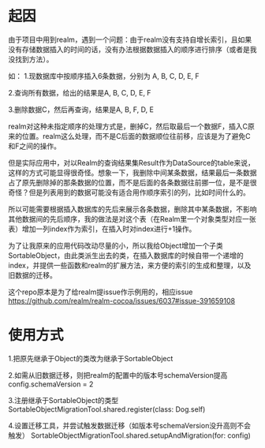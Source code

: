 # 起因

由于项目中用到realm，遇到一个问题：由于realm没有支持自增长索引，且如果没有存储数据插入的时间的话，没有办法根据数据插入的顺序进行排序（或者是我没找到方法）。

如：
1.现数据库中按顺序插入6条数据，分别为 A, B, C, D, E, F

2.查询所有数据，给出的结果是A, B, C, D, E, F

3.删除数据C，然后再查询，结果是A, B, F, D, E

realm对这种未指定顺序的处理方式是，删掉C，然后取最后一个数据F，插入C原来的位置。realm这么处理，而不是C后面的数据顺位往前移，应该是为了避免C和F之间的操作。

但是实际应用中，对以Realm的查询结果集Result作为DataSource的table来说，这样的方式可能显得很奇怪。想象一下，我删除中间某条数据，结果最后一条数据占了原先删除掉的那条数据的位置，而不是后面的各条数据往前挪一位，是不是很奇怪？但是列表用到的数据可能没有适合用作顺序索引的列，比如时间什么的。

所以可能需要根据插入数据库的先后来展示各条数据，删除其中某条数据，不影响其他数据间的先后顺序，我的做法是对这个表（在Realm里一个对象类型对应一张表）增加一列index作为索引，在插入时对index进行+1操作。

为了让我原来的应用代码改动尽量的小，所以我给Object增加一个子类SortableObject，由此类派生出去的类，在插入数据库的时候自带一个递增的index，并提供一些函数和realm的扩展方法，来方便的索引的生成和整理，以及旧数据的迁移。


这个repo原本是为了给realm提issue作示例用的，相应issue https://github.com/realm/realm-cocoa/issues/6037#issue-391659108

# 使用方式


1.把原先继承于Object的类改为继承于SortableObject

2.如需从旧数据迁移，则把realm的配置中的版本号schemaVersion提高
config.schemaVersion = 2

3.注册继承于SortableObject的类型
SortableObjectMigrationTool.shared.register(class: Dog.self)

4.设置迁移工具，并尝试触发数据迁移（如版本号schemaVersion没升高则不会触发）
SortableObjectMigrationTool.shared.setupAndMigration(for: config)

